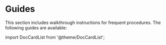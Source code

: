 # Guides

This section includes walkthrough instructions for frequent procedures. The
following guides are available:

import DocCardList from '@theme/DocCardList';

<DocCardList />
